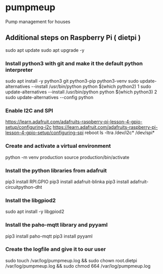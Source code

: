 # pumpmeup
Pump management for houses

## Additional steps on Raspberry Pi ( dietpi )
sudo apt update
sudo apt upgrade -y

### Install python3 with git and make it the default python interpreter
sudo apt install -y python3 git python3-pip python3-venv
sudo update-alternatives --install /usr/bin/python python $(which python2) 1
sudo update-alternatives --install /usr/bin/python python $(which python3) 2
sudo update-alternatives --config python

### Enable I2C and SPI
https://learn.adafruit.com/adafruits-raspberry-pi-lesson-4-gpio-setup/configuring-i2c
https://learn.adafruit.com/adafruits-raspberry-pi-lesson-4-gpio-setup/configuring-spi
reboot
ls -ltra /dev/i2c* /dev/spi*


### Create and activate a virtual environment
python -m venv production
source production/bin/activate

### Install the python libraries from adafruit
pip3 install RPI.GPIO
pip3 install adafruit-blinka
pip3 install adafruit-circuitpython-dht

### Install the libgpiod2
sudo apt install -y libgpiod2

### Install the paho-mqtt library and pyyaml
pip3 install paho-mqtt
pip3 install pyyaml

### Create the logfile and give it to our user
sudo touch /var/log/pumpmeup.log && sudo chown root.dietpi /var/log/pumpmeup.log && sudo chmod 664 /var/log/pumpmeup.log